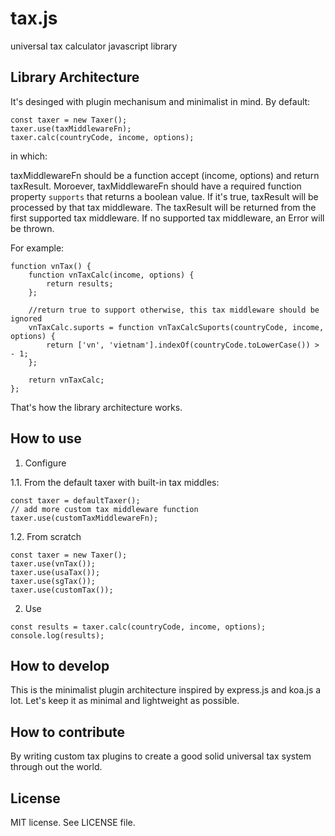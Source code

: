 tax.js
======

universal tax calculator javascript library

Library Architecture
--------------------

It's desinged with plugin mechanisum and minimalist in mind. By default:

```
const taxer = new Taxer();
taxer.use(taxMiddlewareFn);
taxer.calc(countryCode, income, options);
```

in which:

taxMiddlewareFn should be a function accept (income, options) and return taxResult.
Moroever, taxMiddlewareFn should have a required function property `supports` that returns a boolean value.
If it's true, taxResult will be processed by that tax middleware.
The taxResult will be returned from the first supported tax middleware.
If no supported tax middleware, an Error will be thrown.

For example:

```
function vnTax() {
    function vnTaxCalc(income, options) {
        return results;
    };

    //return true to support otherwise, this tax middleware should be ignored
    vnTaxCalc.suports = function vnTaxCalcSuports(countryCode, income, options) {
        return ['vn', 'vietnam'].indexOf(countryCode.toLowerCase()) > - 1;
    };

    return vnTaxCalc;
};
```

That's how the library architecture works.


How to use
----------

1. Configure

1.1. From the default taxer with built-in tax middles:

```
const taxer = defaultTaxer();
// add more custom tax middleware function
taxer.use(customTaxMiddlewareFn);
```

1.2. From scratch

```
const taxer = new Taxer();
taxer.use(vnTax());
taxer.use(usaTax());
taxer.use(sgTax());
taxer.use(customTax());
``` 

2. Use

```
const results = taxer.calc(countryCode, income, options);
console.log(results);
```


How to develop
--------------

This is the minimalist plugin architecture inspired by express.js and koa.js a lot.
Let's keep it as minimal and lightweight as possible.

How to contribute
-----------------

By writing custom tax plugins to create a good solid universal tax system through out the world.


License
-------
MIT license. See LICENSE file.
